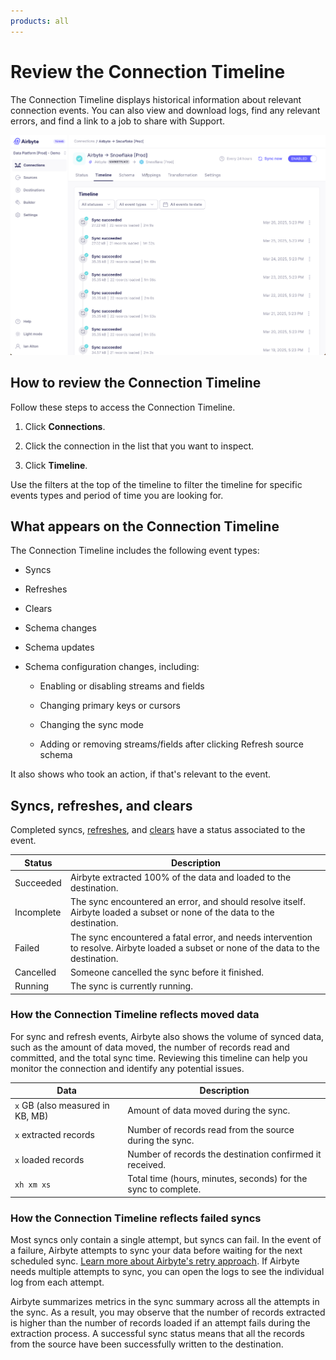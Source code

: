 ```yaml
---
products: all
---
```


# Review the Connection Timeline

The Connection Timeline displays historical information about relevant connection events. You can also view and download logs, find any relevant errors, and find a link to a job to share with Support.

![A sample Connection Timeline showing multiple successful syncs](./assets/cloud-timeline-page.png)

## How to review the Connection Timeline

Follow these steps to access the Connection Timeline.

1. Click **Connections**.

2. Click the connection in the list that you want to inspect.

3. Click **Timeline**.

Use the filters at the top of the timeline to filter the timeline for specific events types and period of time you are looking for.

## What appears on the Connection Timeline

The Connection Timeline includes the following event types:

- Syncs

- Refreshes

- Clears

- Schema changes

- Schema updates

- Schema configuration changes, including:

    - Enabling or disabling streams and fields

    - Changing primary keys or cursors

    - Changing the sync mode

    - Adding or removing streams/fields after clicking Refresh source schema

It also shows who took an action, if that's relevant to the event.

## Syncs, refreshes, and clears

Completed syncs, [refreshes](/operator-guides/refreshes), and [clears](/operator-guides/clear) have a status associated to the event.

| Status     | Description                                                                                                                            |
| ---------- | -------------------------------------------------------------------------------------------------------------------------------------- |
| Succeeded  | Airbyte extracted 100% of the data and loaded to the destination.                                                                      |
| Incomplete | The sync encountered an error, and should resolve itself. Airbyte loaded a subset or none of the data to the destination.              |
| Failed     | The sync encountered a fatal error, and needs intervention to resolve. Airbyte loaded a subset or none of the data to the destination. |
| Cancelled  | Someone cancelled the sync before it finished.                                                                                          |
| Running    | The sync is currently running.                                                                                                         |

### How the Connection Timeline reflects moved data

For sync and refresh events, Airbyte also shows the volume of synced data, such as the amount of data moved, the number of records read and committed, and the total sync time. Reviewing this timeline can help you monitor the connection and identify any potential issues.

| Data                             | Description                                                    |
| -------------------------------- | -------------------------------------------------------------- |
| `x` GB (also measured in KB, MB) | Amount of data moved during the sync.                          |
| `x` extracted records            | Number of records read from the source during the sync.        |
| `x` loaded records               | Number of records the destination confirmed it received.        |
| `xh xm xs`                       | Total time (hours, minutes, seconds) for the sync to complete. |

### How the Connection Timeline reflects failed syncs

Most syncs only contain a single attempt, but syncs can fail. In the event of a failure, Airbyte attempts to sync your data before waiting for the next scheduled sync. [Learn more about Airbyte's retry approach](../../understanding-airbyte/jobs.md#retry-rules). If Airbyte needs multiple attempts to sync, you can open the logs to see the individual log from each attempt.

Airbyte summarizes metrics in the sync summary across all the attempts in the sync. As a result, you may observe that the number of records extracted is higher than the number of records loaded if an attempt fails during the extraction process. A successful sync status means that all the records from the source have been successfully written to the destination.
